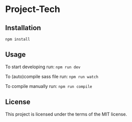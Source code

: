 # Project-Tech
## Installation
```npm install```

## Usage 
To start developing run:
```npm run dev```

To (auto)compile sass file run:
```npm run watch```

To compile manually run:
```npm run compile```

## License
This project is licensed under the terms of the MIT license.
